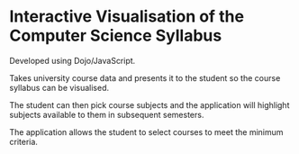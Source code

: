 Interactive Visualisation of the Computer Science Syllabus
==================================

Developed using Dojo/JavaScript.

Takes university course data and presents it to the student so the course syllabus can be visualised.

The student can then pick course subjects and the application will highlight subjects available to them in subsequent semesters.

The application allows the student to select courses to meet the minimum criteria.
